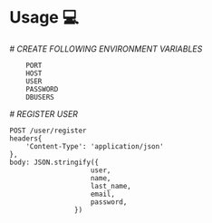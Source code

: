 # Usage 💻

_# CREATE FOLLOWING ENVIRONMENT VARIABLES_

```
    PORT
    HOST
    USER
    PASSWORD
    DBUSERS
```

_# REGISTER USER_

```
POST /user/register
headers{
    'Content-Type': 'application/json'
},
body: JSON.stringify({
					user,
					name,
					last_name,
					email,
					password,
				})
```
